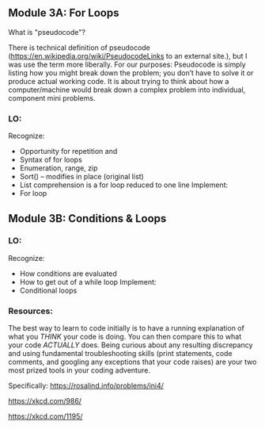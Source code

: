 ## Module 3A: For Loops

What is "pseudocode"?

There is technical definition of pseudocode (https://en.wikipedia.org/wiki/PseudocodeLinks to an external site.), but I was use the term more liberally. For our purposes: Pseudocode is simply listing how you might break down the problem; you don’t have to solve it or produce actual working code. It is about trying to think about how a computer/machine would break down a complex problem into individual, component mini problems.

### LO:
Recognize:
- Opportunity for repetition and
- Syntax of for loops
- Enumeration, range, zip
- Sort() – modifies in place (original list)
- List comprehension is a for loop reduced to one line
Implement:
- For loop

## Module 3B: Conditions & Loops

### LO:
Recognize:
- How conditions are evaluated
- How to get out of a while loop
Implement:
- Conditional loops

### Resources:

The best way to learn to code initially is to have a running explanation of what you *THINK* your code is doing. You can then compare this to what your code *ACTUALLY* does. Being curious about any resulting discrepancy and using fundamental troubleshooting skills (print statements, code comments, and googling any exceptions that your code raises) are your two most prized tools in your coding adventure. 

Specifically: https://rosalind.info/problems/ini4/

https://xkcd.com/986/

https://xkcd.com/1195/
